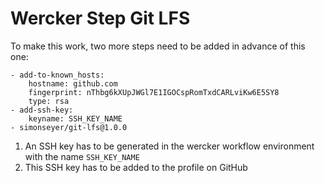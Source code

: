 # Wercker Step Git LFS

To make this work, two more steps need to be added in advance of this one:

```
- add-to-known_hosts:
    hostname: github.com
    fingerprint: nThbg6kXUpJWGl7E1IGOCspRomTxdCARLviKw6E5SY8
    type: rsa
- add-ssh-key:
    keyname: SSH_KEY_NAME
- simonseyer/git-lfs@1.0.0
```

1. An SSH key has to be generated in the wercker workflow environment with the name `SSH_KEY_NAME`
2. This SSH key has to be added to the profile on GitHub
